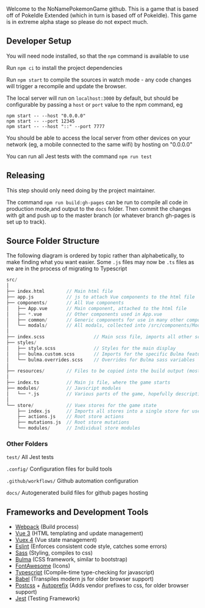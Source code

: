 Welcome to the NoNamePokemonGame github. This is a game that is based off of PokeIdle Extended (which in turn is based off of PokeIdle). This game is in extreme alpha stage so please do not expect much.

## Developer Setup
You will need node installed, so that the `npm` command is available to use

Run `npm ci` to install the project dependencies

Run `npm start` to compile the sources in watch mode - any code changes will trigger a recompile and update the browser.

The local server will run on `localhost:3000` by default, but should be configurable by passing a `host` or `port` value to the npm command, eg
```
npm start -- --host "0.0.0.0"
npm start -- --port 12345
npm start -- --host "::" --port 7777
```

You should be able to access the local server from other devices on your network (eg, a mobile connected to the same wifi) by hosting on "0.0.0.0"

You can run all Jest tests with the command `npm run test`

## Releasing
This step should only need doing by the project maintainer.

The command `npm run build:gh-pages` can be run to compile all code in production mode,and output to the `docs` folder. Then commit the changes with git and push up to the master branch (or whatever branch gh-pages is set up to track).

## Source Folder Structure
The following diagram is ordered by topic rather than alphabetically, to make finding what you want easier.
Some `.js` files may now be `.ts` files as we are in the process of migrating to Typescript
```c
src/
│
├── index.html        // Main html file
├── app.js            // js to attach Vue components to the html file
├── components/       // All Vue components
│   ├── App.vue       // Main component, attached to the html file
│   ├── *.vue         // Other components used in App.vue
│   ├── common/       // Generic components for use in many other components
│   └── modals/       // All modals, collected into /src/components/Modals.vue
│
├── index.scss                  // Main scss file, imports all other scss
├── styles/
│   ├── style.scss              // Styles for the main display
│   ├── bulma.custom.scss       // Imports for the specific Bulma features we want
│   └── bulma.overrides.scss    // Overrides for Bulma sass variables
│
├── resources/        // Files to be copied into the build output (mostly images)
│
├── index.ts          // Main js file, where the game starts
├── modules/          // Javscript modules
│   └── *.js          // Various parts of the game, hopefully descriptively named
│
└── store/            // Vuex stores for the game state
    ├── index.js      // Imports all stores into a single store for use in App.vue
    ├── actions.js    // Root store actions
    ├── mutations.js  // Root store mutations
    └── modules/      // Individual store modules

```
### Other Folders
`test/` All Jest tests

`.config/` Configuration files for build tools

`.github/workflows/` Github automation configuration

`docs/` Autogenerated build files for github pages hosting

## Frameworks and Development Tools
- [Webpack](https://webpack.js.org/) (Build process)
- [Vue 3](https://v3.vuejs.org/) (HTML templating and update management)
- [Vuex 4](https://next.vuex.vuejs.org/) (Vue state management)
- [Eslint](https://eslint.org/) (Enforces consistent code style, catches some errors)
- [Sass](https://sass-lang.com/documentation) (Styling, compiles to css)
- [Bulma](https://bulma.io/) (CSS framework, similar to bootstrap)
- [FontAwesome](https://fontawesome.com/) (Icons)
- [Typescript](https://www.typescriptlang.org/) (Compile-time type-checking for javascript)
- [Babel](https://babeljs.io/) (Transpiles modern js for older browser support)
- [Postcss](https://postcss.org/) + [Autoprefix](https://github.com/postcss/autoprefixer) (Adds vendor prefixes to css, for older browser support)
- [Jest](https://jestjs.io/docs/getting-started) (Testing Framework)
